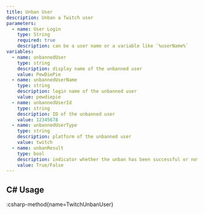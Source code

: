 ```yaml
---
title: Unban User
description: Unban a Twitch user
parameters:
  - name: User Login
    type: String
    required: true
    description: can be a user name or a variable like `%userName%`
variables:
  - name: unbannedUser
    type: string
    description: display name of the unbanned user
    value: PewDiePie
  - name: unbannedUserName
    type: string
    description: login name of the unbanned user
    value: pewdiepie
  - name: unbannedUserId
    type: string
    description: ID of the unbanned user
    value: 12345678
  - name: unbannedUserType
    type: string
    description: platform of the unbanned user
    value: twitch
  - name: unbanResult
    type: bool
    description: indicator whether the unban has been successful or not
    value: True/False
---
```


## C# Usage
:csharp-method{name=TwitchUnbanUser}
